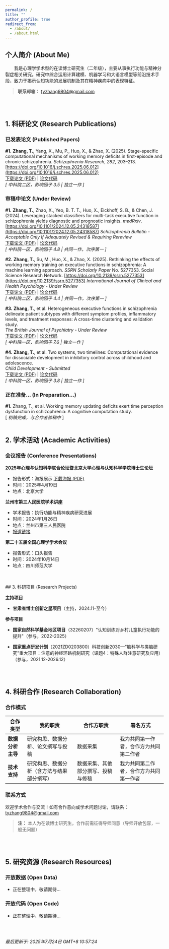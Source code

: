 ```yaml
---
permalink: /
title: ""
author_profile: true
redirect_from: 
  - /about/
  - /about.html
---
```


## 个人简介 (About Me)

　　我是心理学学术型的在读博士研究生（二年级），主要从事执行功能与精神分裂症相关研究。研究中综合运用计算建模、机器学习和大语言模型等前沿技术手段，致力于揭示认知功能的发展机制及其在精神疾病中的表现特征。

> **联系邮箱：** tyzhang9804@gmail.com
<br>
<br>


## 1. 科研论文 (Research Publications)

### 已发表论文 (Published Papers)

**#1.** **Zhang, T.**, Yang, X., Mu, P., Huo, X., & Zhao, X. (2025). Stage-specific computational mechanisms of working memory deficits in first-episode and chronic schizophrenia. *Schizophrenia Research*, *282*, 203–213. [https://doi.org/10.1016/j.schres.2025.06.012](https://doi.org/10.1016/j.schres.2025.06.012)  
[下载论文 (PDF)](https://tyzhang98.github.io/zhang/files/paper1.pdf) | [论文代码](https://github.com/tyzhang98/Two-back-task-HDDM)  
*[ 中科院二区，影响因子 3.5 | 独立一作 ]*

### 审稿中论文 (Under Review)

**#1.** **Zhang, T.**, Zhao, X., Yeo, B. T. T., Huo, X., Eickhoff, S. B., & Chen, J. (2024). Leveraging stacked classifiers for multi-task executive function in schizophrenia yields diagnostic and prognostic insights. *medRxiv*. [https://doi.org/10.1101/2024.12.05.24318587](https://doi.org/10.1101/2024.12.05.24318587) 
*Schizophrenia Bulletin - Acceptable Only If Adequately Revised & Requiring Rereview*  
[下载论文 (PDF)](https://tyzhang98.github.io/zhang/files/paper2.pdf) | [论文代码](https://doi.org/10.6084/m9.figshare.26086594.v1)  
*[ 中科院一区，影响因子 4.8 | 共同一作，次序第一 ]*

**#2.** **Zhang, T.**, Su, M., Huo, X., & Zhao, X. (2025). Rethinking the effects of working memory training on executive functions in schizophrenia: A machine learning approach. *SSRN Scholarly Paper* No. 5277353. Social Science Research Network. [https://doi.org/10.2139/ssrn.5277353](https://doi.org/10.2139/ssrn.5277353)
*International Journal of Clinical and Health Psychology - Under Review*  
[下载论文 (PDF)](https://tyzhang98.github.io/zhang/files/paper3.pdf) | [论文代码](https://github.com/tyzhang98/ML-PsyExecShift)  
*[ 中科院二区，影响因子 4.4 | 共同一作，次序第一 ]*

**#3.** **Zhang, T.**, et al. Heterogeneous executive functions in schizophrenia delineate patient subtypes with different symptom profiles, inflammatory levels, and treatment responses: A cross-time clustering and validation study.  
*The British Journal of Psychiatry - Under Review*  
[下载论文 (PDF)](https://tyzhang98.github.io/zhang/files/paper4.pdf) | [论文代码](https://github.com/tyzhang98/Code_Heterogeneous_EFs_in_SCZ)  
*[ 中科院一区，影响因子 7.6 | 独立一作 ]*

**#4.** **Zhang, T.**, et al. Two systems, two timelines: Computational evidence for dissociable development in inhibitory control across childhood and adolescence.  
*Child Development - Submitted*  
[下载论文 (PDF)](https://tyzhang98.github.io/zhang/files/paper5.pdf) | [论文代码](https://github.com/tyzhang98/inhibitory-control-dev-cogmodel-code)  
*[ 中科院一区，影响因子 3.8 | 独立一作 ]*

### 正在准备... (In Preparation...)

**#1.** Zhang, T., et al. Working memory updating deficits exert time perception dysfunction in schizophrenia: A cognitive computation study.  
[ *初稿完成，与合作者修稿中* ]
<br>
<br>

## 2. 学术活动 (Academic Activities)

### 会议报告 (Conference Presentations)

**2025年心理与认知科学联合论坛暨北京大学心理与认知科学学院博士生论坛**  
- 报告形式：海报展示 [下载海报 (PDF)](https://tyzhang98.github.io/zhang/files/slides1.pdf)
- 时间：2025年4月19日
- 地点：北京大学

**兰州市第三人民医院学术讲座**  
- 学术报告：执行功能与精神疾病研究进展
- 时间：2024年1月26日
- 地点：兰州市第三人民医院
- [报道链接](https://mp.weixin.qq.com/s/9FDqAlwUzW0x5VWXVVJ02g?scene=1)

**第二十五届全国心理学学术会议**  
- 报告形式：口头报告
- 时间：2024年10月14日
- 地点：四川师范大学
<br>
<br>
## 3. 科研项目 (Research Projects)

**主持项目**
- **甘肃省博士创新之星项目**（主持，2024.11-至今）

**参与项目**
- **国家自然科学基金地区项目**（32260207）"认知训练对乡村儿童执行功能的提升"（参与，2022-2025）

- **国家重点研发计划**（2021ZD0203800）科技创新2030—"脑科学与类脑研究"重大项目：注意的神经环路机制研究（课题4：特殊人群注意研究及应用）（参与，2021.12-2026.12）
<br>
<br>

## 4. 科研合作 (Research Collaboration)

### 合作模式

| 合作类型 | 我的职责 | 合作方职责 | 署名方式 |
|---------|---------|-----------|----------|
| **数据分析主导** | 研究构思、数据分析、论文撰写与投稿 | 数据采集 | 我为共同第一作者，合作方为共同第二作者 |
| **技术支持** | 研究构思、数据分析（含方法与结果部分撰写） | 数据采集、其他部分撰写、投稿与修稿 | 我为共同第二作者，合作方为共同第一作者 |

### 联系方式

欢迎学术合作与交流！如有合作意向或学术问题讨论，请联系：tyzhang9804@gmail.com

> **注：** 本人为在读博士研究生，合作前需征得导师同意（导师开放包容，一般无问题）

<br>
<br>

## 5. 研究资源 (Research Resources)

### 开放数据 (Open Data)
- 正在整理中，敬请期待...

### 开放代码 (Open Code)
- 正在整理中，敬请期待...
<br>
<br>



*最后更新于: 2025年7月24日 GMT+8 10:57:24* 